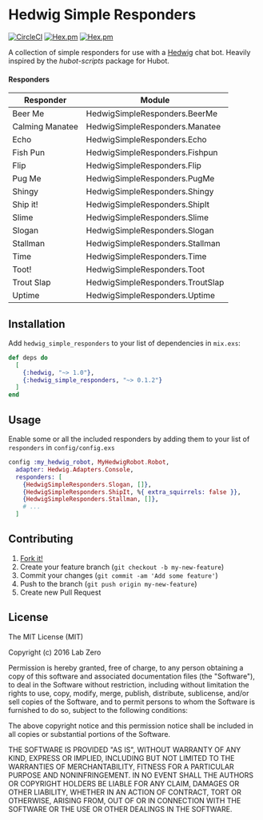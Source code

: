 # Hedwig Simple Responders

[![CircleCI](https://circleci.com/gh/labzero/hedwig_simple_responders.svg?style=shield)](https://circleci.com/gh/labzero/hedwig_simple_responders)
[![Hex.pm](https://img.shields.io/hexpm/v/hedwig_simple_responders.svg)](https://hex.pm/packages/hedwig_simple_responders)
[![Hex.pm](https://img.shields.io/hexpm/dt/hedwig_simple_responders.svg)](https://hex.pm/packages/hedwig_simple_responders)

A collection of simple responders for use with a [Hedwig](https://github.com/hedwig-im/hedwig) chat bot. Heavily inspired by the *hubot-scripts* package for Hubot.

#### Responders

| Responder       | Module                           |
|-----------------|----------------------------------|
| Beer Me         | HedwigSimpleResponders.BeerMe    |
| Calming Manatee | HedwigSimpleResponders.Manatee   |
| Echo            | HedwigSimpleResponders.Echo      |
| Fish Pun        | HedwigSimpleResponders.Fishpun   |
| Flip            | HedwigSimpleResponders.Flip      |
| Pug Me          | HedwigSimpleResponders.PugMe     |
| Shingy          | HedwigSimpleResponders.Shingy    |
| Ship it!        | HedwigSimpleResponders.ShipIt    |
| Slime           | HedwigSimpleResponders.Slime     |
| Slogan          | HedwigSimpleResponders.Slogan    |
| Stallman        | HedwigSimpleResponders.Stallman  |
| Time            | HedwigSimpleResponders.Time      |
| Toot!           | HedwigSimpleResponders.Toot      |
| Trout Slap      | HedwigSimpleResponders.TroutSlap |
| Uptime          | HedwigSimpleResponders.Uptime    |


## Installation

Add `hedwig_simple_responders` to your list of dependencies in `mix.exs`:

```elixir
def deps do
  [
    {:hedwig, "~> 1.0"},
    {:hedwig_simple_responders, "~> 0.1.2"}
  ]
end
```

## Usage

Enable some or all the included responders by adding them to your list of `responders` in `config/config.exs`

```elixir
config :my_hedwig_robot, MyHedwigRobot.Robot,
  adapter: Hedwig.Adapters.Console,
  responders: [
    {HedwigSimpleResponders.Slogan, []},
    {HedwigSimpleResponders.ShipIt, %{ extra_squirrels: false }},
    {HedwigSimpleResponders.Stallman, []},
    # ...
  ]
```

## Contributing

1. [Fork it!](http://github.com/labzero/hedwig_simple_responders/fork)
2. Create your feature branch (`git checkout -b my-new-feature`)
3. Commit your changes (`git commit -am 'Add some feature'`)
4. Push to the branch (`git push origin my-new-feature`)
5. Create new Pull Request

## License

The MIT License (MIT)

Copyright (c) 2016 Lab Zero

Permission is hereby granted, free of charge, to any person obtaining a copy
of this software and associated documentation files (the "Software"), to deal
in the Software without restriction, including without limitation the rights
to use, copy, modify, merge, publish, distribute, sublicense, and/or sell
copies of the Software, and to permit persons to whom the Software is
furnished to do so, subject to the following conditions:

The above copyright notice and this permission notice shall be included in all
copies or substantial portions of the Software.

THE SOFTWARE IS PROVIDED "AS IS", WITHOUT WARRANTY OF ANY KIND, EXPRESS OR
IMPLIED, INCLUDING BUT NOT LIMITED TO THE WARRANTIES OF MERCHANTABILITY,
FITNESS FOR A PARTICULAR PURPOSE AND NONINFRINGEMENT. IN NO EVENT SHALL THE
AUTHORS OR COPYRIGHT HOLDERS BE LIABLE FOR ANY CLAIM, DAMAGES OR OTHER
LIABILITY, WHETHER IN AN ACTION OF CONTRACT, TORT OR OTHERWISE, ARISING FROM,
OUT OF OR IN CONNECTION WITH THE SOFTWARE OR THE USE OR OTHER DEALINGS IN THE
SOFTWARE.
